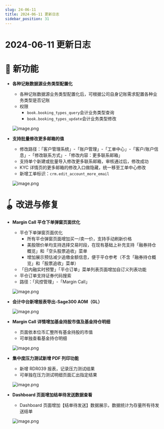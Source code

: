 ```yaml
---
slug: 24-06-11
title: 2024-06-11 更新日志
sidebar_position: 31
---
```



# 2024-06-11 更新日志


# 🎉 新功能

- **各种记账数据源业务类型配置化**
    - 各种记账数据源业务类型配置化后，可根据公司自身记账需求配置各种业务类型是否记账
    - 权限
        - `book.booking_types_query`会计业务类型查询
        - `book.booking_types_update`会计业务类型修改

    ![image.png](/assets/64b9ca5bd8954a6e00df0d36f82c2f67.png)

- **支持批量修改更多邮箱的值**
    - 修改路径：「客户管理系统」-「账户管理」-「工单中心」-「客户/账户信息」-「修改联系方式」-「修改内容：更多联系邮箱」
    - 支持单个新建或批量导入修改更多联系邮箱，审核通过后，修改成功
    - KYC 详情页的更多邮箱的修改入口做隐藏，统一移至工单中心修改
    - 新增工单标识：`crm.edit_account_more_email`

    ![image.png](/assets/955afadfb4aa9a69c69904ac2fc05d0f.png)


# 🪀 改进与修复

- **Margin Call 平仓下单弹窗页面优化**
    - 平仓下单弹窗页面优化
        - 所有平仓弹窗页面增加买一/卖一价，支持手动刷新价格
        - 美股限价单均支持选择交易时段，在现有基础上补充支持「融券持仓概览」和「空头股票追收」菜单
        - 增加展示预估减少追缴金额信息，便于平仓参考（不含「融券持仓概览」和「股票追收」菜单）
    - 「日内融实时预警」「平仓订单」菜单列表页面增加自订义列表功能
    - 平仓订单支持证券代码搜索
    - 路径：「风控管理」-「Margin Call」

    ![image.png](/assets/efb9e902e0a6c2f0840e05ff12077a90.png)

- **会计中台新增报表导出-Sage300 AOM（GL）**

    ![image.png](/assets/4fcbf0c57eb13bb34cdd03d64ca544b8.png)

- **Margin Call 详情增加基金持股市值及基金持仓明细**
    - 页面依本位币汇整所有基金持股的市值
    - 可单独查看基金持仓明细

    ![image.png](/assets/64630e190e1ca97da70542874c8a6d6a.png)

- **集中度压力测试新增 PDF 列印功能**
    - 新增 RDR039 报表，记录压力测试结果
    - 可单独在压力测试明细页面汇出指定结果

    ![image.png](/assets/9c334407fb2ac82a83cf76fe71ba0d0f.png)

- **Dashboard 页面增加结单待发送数据查看**
    - Dashboard 页面增加【结单待发送】数据展示，数据统计为存量所有待发送结单

    ![image.png](/assets/1afd4711a479ade6bc4302b492c502ec.png)

